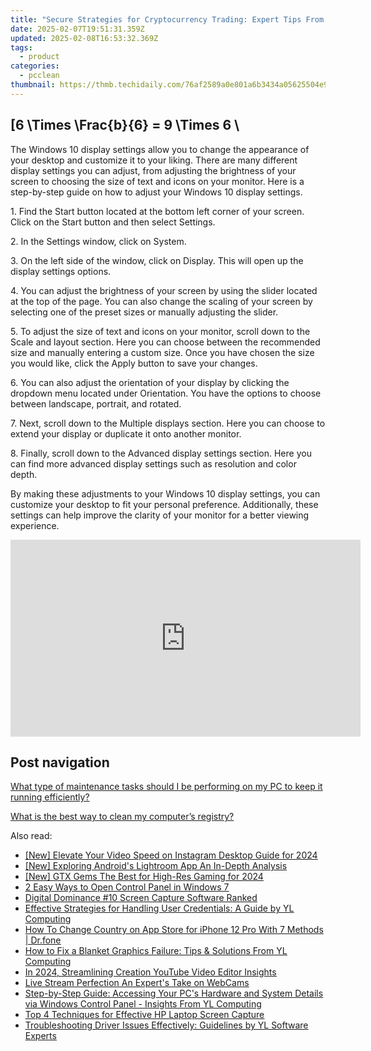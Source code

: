 ```yaml
---
title: "Secure Strategies for Cryptocurrency Trading: Expert Tips From YL Computing's Guide"
date: 2025-02-07T19:51:31.359Z
updated: 2025-02-08T16:53:32.369Z
tags:
  - product
categories:
  - pcclean
thumbnail: https://thmb.techidaily.com/76af2589a0e801a6b3434a05625504e9a24382860270c85ff4fd48c9e5e5afe1.png
---
```


## \[6 \Times \Frac{b}{6} = 9 \Times 6 \

The Windows 10 display settings allow you to change the appearance of your desktop and customize it to your liking. There are many different display settings you can adjust, from adjusting the brightness of your screen to choosing the size of text and icons on your monitor. Here is a step-by-step guide on how to adjust your Windows 10 display settings. 

1\. Find the Start button located at the bottom left corner of your screen. Click on the Start button and then select Settings.

2\. In the Settings window, click on System.

3\. On the left side of the window, click on Display. This will open up the display settings options. 

4\. You can adjust the brightness of your screen by using the slider located at the top of the page. You can also change the scaling of your screen by selecting one of the preset sizes or manually adjusting the slider.

5\. To adjust the size of text and icons on your monitor, scroll down to the Scale and layout section. Here you can choose between the recommended size and manually entering a custom size. Once you have chosen the size you would like, click the Apply button to save your changes.

6\. You can also adjust the orientation of your display by clicking the dropdown menu located under Orientation. You have the options to choose between landscape, portrait, and rotated.

7\. Next, scroll down to the Multiple displays section. Here you can choose to extend your display or duplicate it onto another monitor.

8\. Finally, scroll down to the Advanced display settings section. Here you can find more advanced display settings such as resolution and color depth. 

By making these adjustments to your Windows 10 display settings, you can customize your desktop to fit your personal preference. Additionally, these settings can help improve the clarity of your monitor for a better viewing experience.

<!-- affiliate ads begin -->
<iframe width="560" height="315" src="https://www.youtube.com/embed/XIUatTFH0Zw?si=ZCtoBtIy18y2F5Vc" title="YouTube video player" frameborder="0" allow="accelerometer; autoplay; clipboard-write; encrypted-media; gyroscope; picture-in-picture; web-share" referrerpolicy="strict-origin-when-cross-origin" allowfullscreen></iframe>
<!-- affiliate ads end -->

## Post navigation

[What type of maintenance tasks should I be performing on my PC to keep it running efficiently?](https://tools.techidaily.com/pcclean/products/)

[What is the best way to clean my computer’s registry?](https://tools.techidaily.com/pcclean/products/)

<ins class="adsbygoogle"
     style="display:block"
     data-ad-format="autorelaxed"
     data-ad-client="ca-pub-7571918770474297"
     data-ad-slot="1223367746"></ins>

<ins class="adsbygoogle"
     style="display:block"
     data-ad-client="ca-pub-7571918770474297"
     data-ad-slot="8358498916"
     data-ad-format="auto"
     data-full-width-responsive="true"></ins>

<span class="atpl-alsoreadstyle">Also read:</span>
<div><ul>
<li><a href="https://instagram-video-recordings.techidaily.com/new-elevate-your-video-speed-on-instagram-desktop-guide-for-2024/"><u>[New] Elevate Your Video Speed on Instagram Desktop Guide for 2024</u></a></li>
<li><a href="https://fox-helps.techidaily.com/new-exploring-androids-lightroom-app-an-in-depth-analysis/"><u>[New] Exploring Android's Lightroom App An In-Depth Analysis</u></a></li>
<li><a href="https://vp-tips.techidaily.com/new-gtx-gems-the-best-for-high-res-gaming-for-2024/"><u>[New] GTX Gems The Best for High-Res Gaming for 2024</u></a></li>
<li><a href="https://technical-tips.techidaily.com/2-easy-ways-to-open-control-panel-in-windows-7/"><u>2 Easy Ways to Open Control Panel in Windows 7</u></a></li>
<li><a href="https://screen-sharing-recording.techidaily.com/digital-dominance-10-screen-capture-software-ranked/"><u>Digital Dominance #10 Screen Capture Software Ranked</u></a></li>
<li><a href="https://win-hot.techidaily.com/effective-strategies-for-handling-user-credentials-a-guide-by-yl-computing/"><u>Effective Strategies for Handling User Credentials: A Guide by YL Computing</u></a></li>
<li><a href="https://iphone-unlock.techidaily.com/how-to-change-country-on-app-store-for-iphone-12-pro-with-7-methods-drfone-by-drfone-ios/"><u>How To Change Country on App Store for iPhone 12 Pro With 7 Methods | Dr.fone</u></a></li>
<li><a href="https://win-hot.techidaily.com/how-to-fix-a-blanket-graphics-failure-tips-and-solutions-from-yl-computing/"><u>How to Fix a Blanket Graphics Failure: Tips & Solutions From YL Computing</u></a></li>
<li><a href="https://youtube-data.techidaily.com/24-streamlining-creation-youtube-video-editor-insights/"><u>In 2024, Streamlining Creation YouTube Video Editor Insights</u></a></li>
<li><a href="https://screen-video-capture.techidaily.com/live-stream-perfection-an-experts-take-on-webcams/"><u>Live Stream Perfection An Expert's Take on WebCams</u></a></li>
<li><a href="https://win-hot.techidaily.com/step-by-step-guide-accessing-your-pcs-hardware-and-system-details-via-windows-control-panel-insights-from-yl-computing/"><u>Step-by-Step Guide: Accessing Your PC's Hardware and System Details via Windows Control Panel - Insights From YL Computing</u></a></li>
<li><a href="https://remote-screen-capture.techidaily.com/top-4-techniques-for-effective-hp-laptop-screen-capture/"><u>Top 4 Techniques for Effective HP Laptop Screen Capture</u></a></li>
<li><a href="https://win-hot.techidaily.com/troubleshooting-driver-issues-effectively-guidelines-by-yl-software-experts/"><u>Troubleshooting Driver Issues Effectively: Guidelines by YL Software Experts</u></a></li>
</ul></div>

